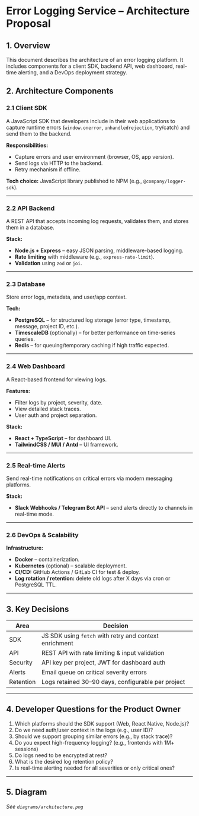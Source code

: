# Error Logging Service – Architecture Proposal

## 1. Overview

This document describes the architecture of an error logging platform. It
includes components for a client SDK, backend API, web dashboard, real-time
alerting, and a DevOps deployment strategy.

## 2. Architecture Components

### 2.1 Client SDK

A JavaScript SDK that developers include in their web applications to capture
runtime errors (`window.onerror`, `unhandledrejection`, try/catch) and send them
to the backend.

**Responsibilities:**

- Capture errors and user environment (browser, OS, app version).
- Send logs via HTTP to the backend.
- Retry mechanism if offline.

**Tech choice:** JavaScript library published to NPM (e.g.,
`@company/logger-sdk`).

---

### 2.2 API Backend

A REST API that accepts incoming log requests, validates them, and stores them
in a database.

**Stack:**

- **Node.js + Express** – easy JSON parsing, middleware-based logging.
- **Rate limiting** with middleware (e.g., `express-rate-limit`).
- **Validation** using `zod` or `joi`.

---

### 2.3 Database

Store error logs, metadata, and user/app context.

**Tech:**

- **PostgreSQL** – for structured log storage (error type, timestamp, message,
  project ID, etc.).
- **TimescaleDB** (optionally) – for better performance on time-series queries.
- **Redis** – for queuing/temporary caching if high traffic expected.

---

### 2.4 Web Dashboard

A React-based frontend for viewing logs.

**Features:**

- Filter logs by project, severity, date.
- View detailed stack traces.
- User auth and project separation.

**Stack:**

- **React + TypeScript** – for dashboard UI.
- **TailwindCSS / MUI / Antd** – UI framework.

---

### 2.5 Real-time Alerts

Send real-time notifications on critical errors via modern messaging platforms.

**Stack:**

- **Slack Webhooks / Telegram Bot API** – send alerts directly to channels in
  real-time mode.

---

### 2.6 DevOps & Scalability

**Infrastructure:**

- **Docker** – containerization.
- **Kubernetes** (optional) – scalable deployment.
- **CI/CD:** GitHub Actions / GitLab CI for test & deploy.
- **Log rotation / retention:** delete old logs after X days via cron or
  PostgreSQL TTL.

---

## 3. Key Decisions

| Area      | Decision                                               |
| --------- | ------------------------------------------------------ |
| SDK       | JS SDK using `fetch` with retry and context enrichment |
| API       | REST API with rate limiting & input validation         |
| Security  | API key per project, JWT for dashboard auth            |
| Alerts    | Email queue on critical severity errors                |
| Retention | Logs retained 30–90 days, configurable per project     |

---

## 4. Developer Questions for the Product Owner

1. Which platforms should the SDK support (Web, React Native, Node.js)?
2. Do we need auth/user context in the logs (e.g., user ID)?
3. Should we support grouping similar errors (e.g., by stack trace)?
4. Do you expect high-frequency logging? (e.g., frontends with 1M+ sessions)
5. Do logs need to be encrypted at rest?
6. What is the desired log retention policy?
7. Is real-time alerting needed for all severities or only critical ones?

---

## 5. Diagram 

_See `diagrams/architecture.png`_